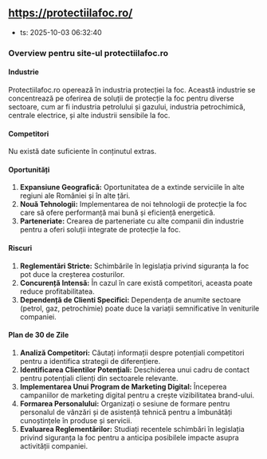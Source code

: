 ## https://protectiilafoc.ro/

- ts: 2025-10-03 06:32:40

### Overview pentru site-ul protectiilafoc.ro

#### Industrie
Protectiilafoc.ro operează în industria protecției la foc. Această industrie se concentrează pe oferirea de soluții de protecție la foc pentru diverse sectoare, cum ar fi industria petrolului și gazului, industria petrochimică, centrale electrice, și alte industrii sensibile la foc.

#### Competitori
Nu există date suficiente în conținutul extras.

#### Oportunități
1. **Expansiune Geografică:** Oportunitatea de a extinde serviciile în alte regiuni ale României și în alte țări.
2. **Nouă Tehnologii:** Implementarea de noi tehnologii de protecție la foc care să ofere performanță mai bună și eficiență energetică.
3. **Parteneriate:** Crearea de parteneriate cu alte companii din industrie pentru a oferi soluții integrate de protecție la foc.

#### Riscuri
1. **Reglementări Stricte:** Schimbările în legislația privind siguranța la foc pot duce la creșterea costurilor.
2. **Concurență Intensă:** În cazul în care există competitori, aceasta poate reduce profitabilitatea.
3. **Dependență de Clienti Specifici:** Dependența de anumite sectoare (petrol, gaz, petrochimie) poate duce la variații semnificative în veniturile companiei.

#### Plan de 30 de Zile
1. **Analiză Competitori:** Căutați informații despre potențiali competitori pentru a identifica strategii de diferențiere.
2. **Identificarea Clientilor Potențiali:** Deschiderea unui cadru de contact pentru potențiali clienți din sectoarele relevante.
3. **Implementarea Unui Program de Marketing Digital:** Începerea campaniilor de marketing digital pentru a crește vizibilitatea brand-ului.
4. **Formarea Personalului:** Organizați o sesiune de formare pentru personalul de vânzări și de asistență tehnică pentru a îmbunătăți cunoștințele în produse și servicii.
5. **Evaluarea Reglementărilor:** Studiați recentele schimbări în legislația privind siguranța la foc pentru a anticipa posibilele impacte asupra activității companiei.
